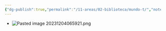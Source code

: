```yaml
---
{"dg-publish":true,"permalink":"/11-areas/02-biblioteca/mundo-t/","noteIcon":""}
---
```


- ![Pasted image 20231204065921.png](/img/user/11%20%C3%81reas%20%E2%9A%99/02%20Biblioteca/%F0%9F%92%BE%20Adjuntos/Pasted%20image%2020231204065921.png)